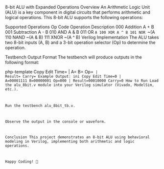 8-bit ALU with Expanded Operations
Overview
An Arithmetic Logic Unit (ALU) is a key component in digital circuits that performs arithmetic and logical operations. This 8-bit ALU supports the following operations:

Supported Operations
Op Code	Operation	Description
000	Addition	A + B
001	Subtraction	A - B
010	AND	A & B
011	OR	`A
100	XOR	A ^ B
101	NOR	`~(A
110	NAND	~(A & B)
111	XNOR	~(A ^ B)
Verilog Implementation
The ALU takes two 8-bit inputs (A, B) and a 3-bit operation selector (Op) to determine the operation.

Testbench Output Format
The testbench will produce outputs in the following format:

php-template
Copy
Edit
Time=<time> | A=<value> B=<value> Op=<code> | Result=<output> Carry=<carry>
Example Output:
ini
Copy
Edit
Time=0 | A=00001111 B=00000001 Op=000 | Result=00010000 Carry=0
How to Run
Load the alu_8bit.v module into your Verilog simulator (Vivado, ModelSim, etc.).

Run the testbench alu_8bit_tb.v.

Observe the output in the console or waveform.

Conclusion
This project demonstrates an 8-bit ALU using behavioral modeling in Verilog, implementing both arithmetic and logic operations.

Happy Coding! 🚀
